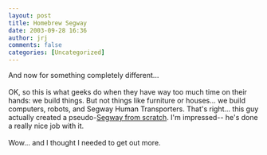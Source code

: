```yaml
---
layout: post
title: Homebrew Segway
date: 2003-09-28 16:36
author: jrj
comments: false
categories: [Uncategorized]
---
```

And now for something completely different...
<br />
<br />OK, so this is what geeks do when they have way too much time on their hands: we build things. But not things like furniture or houses... we build computers, robots, and Segway Human  Transporters. That's right... this guy actually created a pseudo-<a href="http://www.tlb.org/scooter.html" target="_blank">Segway from scratch</a>. I'm impressed-- he's done a really nice job with it.
<br />
<br />Wow... and I thought I needed to get out more.
